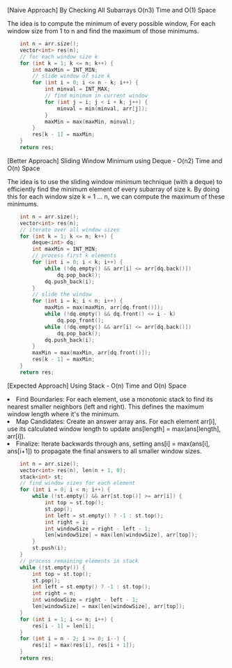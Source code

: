 <p>[Naive Approach] By Checking All Subarrays O(n3) Time and O(1) Space
<p>The idea is to compute the minimum of every possible window, For each window size from 1 to n and find the maximum of those minimums.</p></p>

```cpp
    int n = arr.size();
    vector<int> res(n);
    // for each window size k
    for (int k = 1; k <= n; k++) {
        int maxMin = INT_MIN;
        // slide window of size k
        for (int i = 0; i <= n - k; i++) {
            int minval = INT_MAX;
            // find minimum in current window
            for (int j = i; j < i + k; j++) {
                minval = min(minval, arr[j]);
            }
            maxMin = max(maxMin, minval);
        }
        res[k - 1] = maxMin;
    }
    return res;
```

<p>[Better Approach] Sliding Window Minimum using Deque - O(n2) Time and O(n) Space
<p>The idea is to use the sliding window minimum technique (with a deque) to efficiently find the minimum element of every subarray of size k. By doing this for each window size k = 1 … n, we can compute the maximum of these minimums.</p></p>

```cpp
    int n = arr.size();
    vector<int> res(n);
    // iterate over all window sizes
    for (int k = 1; k <= n; k++) {
        deque<int> dq;
        int maxMin = INT_MIN;
        // process first k elements
        for (int i = 0; i < k; i++) {
            while (!dq.empty() && arr[i] <= arr[dq.back()])
                dq.pop_back();
            dq.push_back(i);
        }
        // slide the window
        for (int i = k; i < n; i++) {
            maxMin = max(maxMin, arr[dq.front()]);
            while (!dq.empty() && dq.front() <= i - k)
                dq.pop_front();
            while (!dq.empty() && arr[i] <= arr[dq.back()])
                dq.pop_back();
            dq.push_back(i);
        }
        maxMin = max(maxMin, arr[dq.front()]);
        res[k - 1] = maxMin;
    }
    return res;
```
<p>[Expected Approach] Using Stack - O(n) Time and O(n) Space
<li>Find Boundaries: For each element, use a monotonic stack to find its nearest smaller neighbors (left and right). This defines the maximum window length where it's the minimum.</li>
<li>Map Candidates: Create an answer array ans. For each element arr[i], use its calculated window length to update ans[length] = max(ans[length], arr[i]).</li>
<li>Finalize: Iterate backwards through ans, setting ans[i] = max(ans[i], ans[i+1]) to propagate the final answers to all smaller window sizes.</li>
</p>

```cpp
    int n = arr.size();
    vector<int> res(n), len(n + 1, 0);
    stack<int> st;
    // find window sizes for each element
    for (int i = 0; i < n; i++) {
        while (!st.empty() && arr[st.top()] >= arr[i]) {
            int top = st.top();
            st.pop();
            int left = st.empty() ? -1 : st.top();
            int right = i;
            int windowSize = right - left - 1;
            len[windowSize] = max(len[windowSize], arr[top]);
        }
        st.push(i);
    }
    // process remaining elements in stack
    while (!st.empty()) {
        int top = st.top();
        st.pop();
        int left = st.empty() ? -1 : st.top();
        int right = n;
        int windowSize = right - left - 1;
        len[windowSize] = max(len[windowSize], arr[top]);
    }
    for (int i = 1; i <= n; i++) {
        res[i - 1] = len[i];
    }
    for (int i = n - 2; i >= 0; i--) {
        res[i] = max(res[i], res[i + 1]);
    }
    return res;
